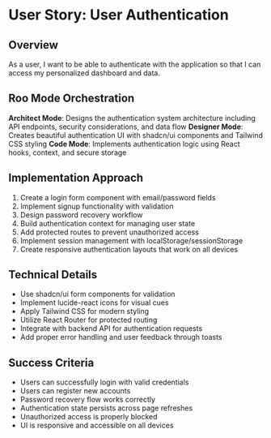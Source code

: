 # User Story: User Authentication

## Overview
As a user, I want to be able to authenticate with the application so that I can access my personalized dashboard and data.

## Roo Mode Orchestration
**Architect Mode**: Designs the authentication system architecture including API endpoints, security considerations, and data flow
**Designer Mode**: Creates beautiful authentication UI with shadcn/ui components and Tailwind CSS styling
**Code Mode**: Implements authentication logic using React hooks, context, and secure storage

## Implementation Approach
1. Create a login form component with email/password fields
2. Implement signup functionality with validation
3. Design password recovery workflow
4. Build authentication context for managing user state
5. Add protected routes to prevent unauthorized access
6. Implement session management with localStorage/sessionStorage
7. Create responsive authentication layouts that work on all devices

## Technical Details
- Use shadcn/ui form components for validation
- Implement lucide-react icons for visual cues
- Apply Tailwind CSS for modern styling
- Utilize React Router for protected routing
- Integrate with backend API for authentication requests
- Add proper error handling and user feedback through toasts

## Success Criteria
- Users can successfully login with valid credentials
- Users can register new accounts
- Password recovery flow works correctly
- Authentication state persists across page refreshes
- Unauthorized access is properly blocked
- UI is responsive and accessible on all devices